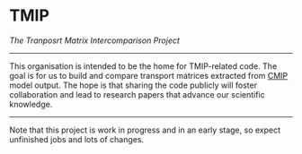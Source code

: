 # TMIP

*The Tranposrt Matrix Intercomparison Project*

--- 

This organisation is intended to be the home for TMIP-related code.
The goal is for us to build and compare transport matrices extracted from [CMIP](https://wcrp-cmip.org/) model output. 
The hope is that sharing the code publicly will foster collaboration and lead to research papers that advance our scientific knowledge.


---

Note that this project is work in progress and in an early stage, so expect unfinished jobs and lots of changes.



